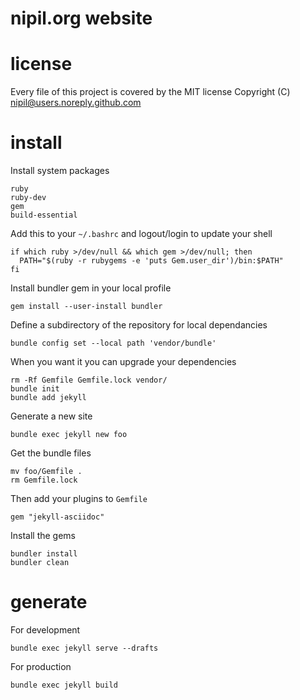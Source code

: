 # nipil.org website

# license

Every file of this project is covered by the MIT license
Copyright (C) nipil@users.noreply.github.com

# install

Install system packages

    ruby
    ruby-dev
    gem
    build-essential

Add this to your `~/.bashrc` and logout/login to update your shell

    if which ruby >/dev/null && which gem >/dev/null; then
      PATH="$(ruby -r rubygems -e 'puts Gem.user_dir')/bin:$PATH"
    fi

Install bundler gem in your local profile

    gem install --user-install bundler
    
Define a subdirectory of the repository for local dependancies 
 
    bundle config set --local path 'vendor/bundle'

When you want it you can upgrade your dependencies

    rm -Rf Gemfile Gemfile.lock vendor/
    bundle init
    bundle add jekyll

Generate a new site

    bundle exec jekyll new foo
 
Get the bundle files

    mv foo/Gemfile .
    rm Gemfile.lock
    
Then add your plugins to `Gemfile`

    gem "jekyll-asciidoc"

Install the gems

    bundler install
    bundler clean

# generate

For development

    bundle exec jekyll serve --drafts

For production

    bundle exec jekyll build
